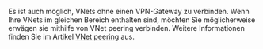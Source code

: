 Es ist auch möglich, VNets ohne einen VPN-Gateway zu verbinden. Wenn Ihre VNets im gleichen Bereich enthalten sind, möchten Sie möglicherweise erwägen sie mithilfe von VNet peering verbinden. Weitere Informationen finden Sie im Artikel [VNet peering](../articles/virtual-network/virtual-network-peering-overview.md) aus.